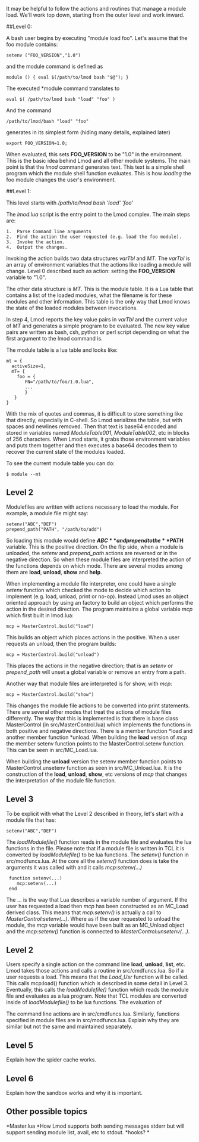 It may be helpful to follow the actions and routines that manage a module load.
We'll work top down, starting from the outer level and work inward.

##Level 0:

A bash user begins by executing "module load foo".  Let's assume that the foo module
contains:

    setenv ("FOO_VERSION","1.0")

and the module command is defined as

    module () { eval $(/path/to/lmod bash "$@"); }

The executed *module command translates to

    eval $( /path/to/lmod bash "load" "foo" )

And the command

    /path/to/lmod/bash "load" "foo"

generates in its simplest form (hiding many details, explained later)

    export FOO_VERSION=1.0;

When evaluated, this sets **FOO\_VERSION** to be "1.0" in the environment.  This is the basic
idea behind Lmod and all other module systems. The main point is that the *lmod* command
generates text. This text is a simple shell program which the module shell function evaluates.
This is how *loading* the foo module changes the user's environment.

##Level 1:

This level starts with */path/to/lmod bash 'load' 'foo'*

The *lmod.lua* script is the entry point to the Lmod complex.  The main steps are:

    1.  Parse Command line arguments
    2.  Find the action the user requested (e.g. load the foo module).
    3.  Invoke the action.
    4.  Output the changes.

Invoking the action builds two data structures *varTbl* and *MT*.  The *varTbl* is an
array of environment variables that the actions like loading a module will change. Level 0
described such as action: setting the **FOO\_VERSION** variable to "1.0".

The other data structure is *MT*.  This is the module table.  It is a Lua table
that contains a list of the loaded modules, what the filename is for these modules and
other information.  This table is the only way that Lmod knows the state of the loaded
modules between invocations.

In step 4, Lmod reports the key value pairs in *varTbl* and the current value of *MT*
and generates a simple program to be evaluated.  The new key value pairs are written as
bash, csh, python or perl script depending on what the first argument to the lmod
command is.

The module table is a lua table and looks like:

    mt = {
      activeSize=1,
      mT= {
        foo = {
           FN="/path/to/foo/1.0.lua",
           ...
           }
       }
    }

With the mix of quotes and commas, it is difficult to store something like that
directly, especially in C-shell.  So Lmod serializes the table, but with spaces
and newlines removed. Then that text is base64 encoded and stored in variables
named _ModuleTable001_, _ModuleTable002_, etc in blocks of 256 characters.  When
Lmod starts, it grabs those environment variables and puts them together  and
then executes a base64 decodes them to recover the current state of the modules
loaded.

To see the current module table you can do:

    $ module --mt

## Level 2

Modulefiles are written with actions necessary to load the module.  For example,
a module file might say:

    setenv("ABC","DEF")
    prepend_path("PATH", "/path/to/add")

So loading this module would define **$ABC** and prepend to the **$PATH** variable.  This is the
positive direction. On the flip side, when a module is unloaded, the *setenv* and
*prepend\_path* actions are reversed or in the negative direction.  So when these module files
are interpreted the action of the functions depends on which mode.  There are several modes
among them are **load**, **unload**, **show** and **help**.

When implementing a module file interpreter, one could have a single *setenv* function which
checked the mode to decide which action to implement (e.g. load, unload, print or no-op).
Instead Lmod uses an object oriented approach by using an factory to build an object which
performs the action in the desired direction.  The program maintains a global variable
*mcp* which first built in lmod.lua:

    mcp = MasterControl.build("load")

This builds an object which places actions in the positive.  When a user requests an unload,
then the program builds:

    mcp = MasterControl.build("unload")

This places the actions in the negative direction; that is an *setenv* or *prepend\_path*
will unset a global variable or remove an entry from a path.

Another way that module files are interpreted is for show, with *mcp*:

    mcp = MasterControl.build("show")

This changes the module file actions to be converted into print statements.  There are several
other modes that treat the actions of module files differently.  The way that this is
implemented is that there is base class MasterControl (in src/MasterControl.lua) which
implements the functions in both positive and negative directions.  There is
a member function *load and another member function *unload.  When building the **load** version
of *mcp* the member setenv function points to the MasterControl.setenv function.  This can
be seen in src/MC\_Load.lua.

When building the **unload** version the setenv member function points to
MasterControl.unsetenv function as seen in src/MC\_Unload.lua.  It is the construction
of the **load**, **unload**, **show**, etc versions of *mcp*  that changes the
interpretation of the module file function.

## Level 3

To be explicit with what the Level 2 described in theory, let's start with a module file
that has:

    setenv("ABC","DEF")

The *loadModulefile()* function reads in the module file and evaluates the lua functions
in the file.  Please note that if a module file is written in TCL it is converted by
*loadModulefile()* to be lua functions.  The *setenv()* function in src/modfuncs.lua.
At the core all the *setenv()* function does is take the arguments it was called with
and it calls *mcp:setenv(...)*

     function setenv(...)
        mcp:setenv(...)
     end

The ... is the way that Lua describes a variable number of argument.  If the user has
requested a load then *mcp* has been constructed as an MC\_Load derived class.  This means
that *mcp:setenv()* is actually a call to *MasterControl:setenv(...)*.  Where as if the
user requested to unload the module, the *mcp* variable would have been built as an
MC_Unload object and the *mcp:setenv()* function is connected to
*MasterControl:unsetenv(...)*.


## Level 2

Users specify a single action on the command line **load**, **unload**, **list**, etc.
Lmod takes those actions and calls a routine in src/cmdfuncs.lua.  So if a user requests
a load.  This means that the *Load_Usr* function will be called.  This calls mcp:load()
function which is described in some detail in Level 3.  Eventually, this calls the
*loadModulefile()* function which reads the module file and evaluates as a lua program.
Note that TCL modules are converted inside of *loadModulefile()* to be lua functions.
The evaluation of


The command line actions are in src/cmdfuncs.lua.  Similarly, functions specified in module
files are in src/modfuncs.lua.  Explain why they are similar but not the same and maintained
separately.

## Level 5

Explain how the spider cache works.

## Level 6

Explain how the sandbox works and why it is important.

## Other possible topics

*Master.lua
*How Lmod supports both sending messages stderr but will support sending module list, avail,
  etc to stdout.
*hooks?
*






